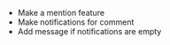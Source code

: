 
- Make a mention feature
- Make notifications for comment
- Add message if notifications are empty
